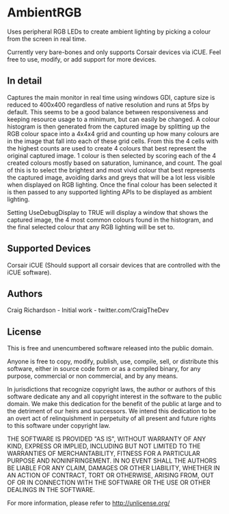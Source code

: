 # AmbientRGB
Uses peripheral RGB LEDs to create ambient lighting by picking a colour from the screen in real time.

Currently very bare-bones and only supports Corsair devices via iCUE. Feel free to use, modify, or add support for more devices.

## In detail
Captures the main monitor in real time using windows GDI, capture size is reduced to 400x400 regardless of native resolution and runs at 5fps by default. This seems to be a good balance between responsiveness and keeping resource usage to a minimum, but can easily be changed. A colour histogram is then generated from the captured image by splitting up the RGB colour space into a 4x4x4 grid and counting up how many colours are in the image that fall into each of these grid cells. From this the 4 cells with the highest counts are used to create 4 colours that best represent the original captured image. 1 colour is then selected by scoring each of the 4 created colours mostly based on saturation, luminance, and count. The goal of this is to select the brightest and most vivid colour that best represents the captured image, avoiding darks and greys that will be a lot less visible when displayed on RGB lighting. Once the final colour has been selected it is then passed to any supported lighting APIs to be displayed as ambient lighting.

Setting UseDebugDisplay to TRUE will display a window that shows the captured image, the 4 most common colours found in the histogram, and the final selected colour that any RGB lighting will be set to.

## Supported Devices
Corsair iCUE (Should support all corsair devices that are controlled with the iCUE software).

## Authors
Craig Richardson - Initial work - twitter.com/CraigTheDev

## License
This is free and unencumbered software released into the public domain.

Anyone is free to copy, modify, publish, use, compile, sell, or distribute this software, either in source code form or as a compiled binary, for any purpose, commercial or non commercial, and by any means.

In jurisdictions that recognize copyright laws, the author or authors of this software dedicate any and all copyright interest in the software to the public domain. We make this dedication for the benefit of the public at large and to the detriment of our heirs and successors. We intend this dedication to be an overt act of relinquishment in perpetuity of all present and future rights to this software under copyright law.

THE SOFTWARE IS PROVIDED "AS IS", WITHOUT WARRANTY OF ANY KIND, EXPRESS OR IMPLIED, INCLUDING BUT NOT LIMITED TO THE WARRANTIES OF MERCHANTABILITY, FITNESS FOR A PARTICULAR PURPOSE AND NONINFRINGEMENT. IN NO EVENT SHALL THE AUTHORS BE LIABLE FOR ANY CLAIM, DAMAGES OR OTHER LIABILITY, WHETHER IN AN ACTION OF CONTRACT, TORT OR OTHERWISE, ARISING FROM, OUT OF OR IN CONNECTION WITH THE SOFTWARE OR THE USE OR OTHER DEALINGS IN THE SOFTWARE.

For more information, please refer to <http://unlicense.org/>
